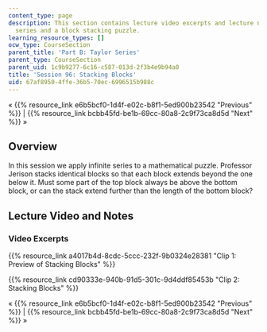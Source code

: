 ```yaml
---
content_type: page
description: This section contains lecture video excerpts and lecture notes on infinite
  series and a block stacking puzzle.
learning_resource_types: []
ocw_type: CourseSection
parent_title: 'Part B: Taylor Series'
parent_type: CourseSection
parent_uid: 1c9b9277-6c16-c587-013d-2f3b4e9b94a0
title: 'Session 96: Stacking Blocks'
uid: 67af8950-4ffe-36b5-70ec-6996515b988c
---
```


« {{% resource_link e6b5bcf0-1d4f-e02c-b8f1-5ed900b23542 "Previous" %}} | {{% resource_link bcbb45fd-be1b-69cc-80a8-2c9f73ca8d5d "Next" %}} »

Overview
--------

In this session we apply infinite series to a mathematical puzzle. Professor Jerison stacks identical blocks so that each block extends beyond the one below it. Must some part of the top block always be above the bottom block, or can the stack extend further than the length of the bottom block?

Lecture Video and Notes
-----------------------

### Video Excerpts

{{% resource_link a4017b4d-8cdc-5ccc-232f-9b0324e28381 "Clip 1: Preview of Stacking Blocks" %}}

{{% resource_link cd90333e-940b-91d5-301c-9d4ddf85453b "Clip 2: Stacking Blocks" %}}

« {{% resource_link e6b5bcf0-1d4f-e02c-b8f1-5ed900b23542 "Previous" %}} | {{% resource_link bcbb45fd-be1b-69cc-80a8-2c9f73ca8d5d "Next" %}} »